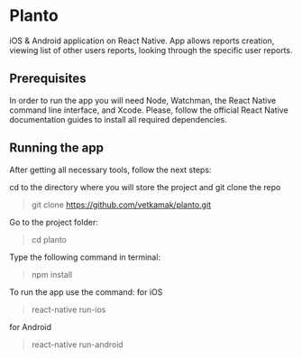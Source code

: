 # Planto
iOS & Android application on React Native. App allows reports creation, viewing list of other users reports, looking through the specific user reports.

## Prerequisites
In order to run the app you will need Node, Watchman, the React Native command line interface, and Xcode. 
Please, follow the official React Native documentation guides to install all required dependencies.

## Running the app
After getting all necessary tools, follow the next steps:

cd to the directory where you will store the project and git clone the repo
> git clone https://github.com/vetkamak/planto.git

Go to the project folder:
> cd planto

Type the following command in terminal:
> npm install

To run the app use the command:
for iOS
> react-native run-ios

for Android
> react-native run-android

